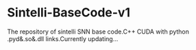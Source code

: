# Sintelli-BaseCode-v1
The repository of sintelli SNN base code.C++ CUDA with python .pyd&amp;.so&amp;.dll links.Currently updating...
